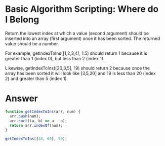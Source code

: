 # Basic Algorithm Scripting: Where do I Belong

Return the lowest index at which a value (second argument) should be inserted into an array (first argument) once it has been sorted. The returned value should be a number.

For example, getIndexToIns([1,2,3,4], 1.5) should return 1 because it is greater than 1 (index 0), but less than 2 (index 1).

Likewise, getIndexToIns([20,3,5], 19) should return 2 because once the array has been sorted it will look like [3,5,20] and 19 is less than 20 (index 2) and greater than 5 (index 1).


# Answer

```JavaScript
function getIndexToIns(arr, num) {
  arr.push(num);
  arr.sort((a, b) => a - b);
  return arr.indexOf(num);
}

getIndexToIns([40, 60], 50);
```